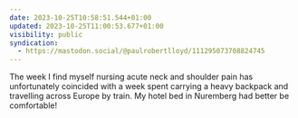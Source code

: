 ```yaml
---
date: 2023-10-25T10:58:51.544+01:00
updated: 2023-10-25T11:00:53.677+01:00
visibility: public
syndication:
  - https://mastodon.social/@paulrobertlloyd/111295073708824745
---
```


The week I find myself nursing acute neck and shoulder pain has unfortunately coincided with a week spent carrying a heavy backpack and travelling across Europe by train. My hotel bed in Nuremberg had better be comfortable!
